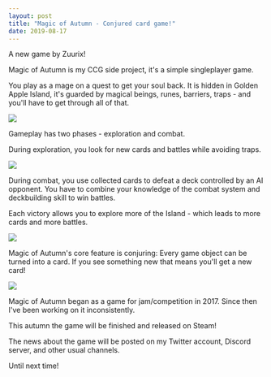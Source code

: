 ```yaml
---
layout: post
title: "Magic of Autumn - Conjured card game!"
date: 2019-08-17
---
```


A new game by Zuurix!

Magic of Autumn is my CCG side project, it's a simple singleplayer game.

You play as a mage on a quest to get your soul back.
It is hidden in Golden Apple Island, it's guarded by magical beings, runes, barriers, traps - and you'll have to get through all of that.

![](https://raw.githubusercontent.com/Zuurix/Zuurix.github.io/master/images/magic_of_autumn/announcement/2%20Exploration%202019-08-16.png)

Gameplay has two phases - exploration and combat.

During exploration, you look for new cards and battles while avoiding traps.

![](https://raw.githubusercontent.com/Zuurix/Zuurix.github.io/master/images/magic_of_autumn/announcement/1%20Exploration%202019-08-16.png)

During combat, you use collected cards to defeat a deck controlled by an AI opponent.
You have to combine your knowledge of the combat system and deckbuilding skill to win battles.

Each victory allows you to explore more of the Island - which leads to more cards and more battles.

![](https://raw.githubusercontent.com/Zuurix/Zuurix.github.io/master/images/magic_of_autumn/announcement/3%20Exploration%202019-08-16.png)

Magic of Autumn's core feature is conjuring: Every game object can be turned into a card.
If you see something new that means you'll get a new card!

![](https://raw.githubusercontent.com/Zuurix/Zuurix.github.io/master/images/magic_of_autumn/announcement/conjuring_explained.gif)

Magic of Autumn began as a game for jam/competition in 2017.
Since then I've been working on it inconsistently.

This autumn the game will be finished and released on Steam!

The news about the game will be posted on my Twitter account, Discord server, and other usual channels.

Until next time!

